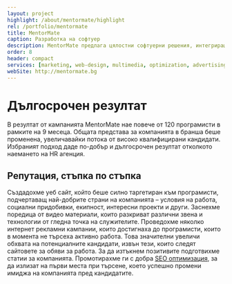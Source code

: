 ```yaml
---
layout: project
highlight: /about/mentormate/highlight
rel: /portfolio/mentormate
title: MentorMate
caption: Разработка на софтуер
description: MentorMate предлага цялостни софтуерни решения, интегриращи мобилни решения за iPhone, Android и BlackBerry с Web и Backend системи.
order: 8
header: compact
services: [marketing, web-design, multimedia, optimization, advertising]
webSite: http://mentormate.bg
---
```

# Дългосрочен резултат
В резултат от кампанията MentorMate нае повече от 120 програмисти в рамките на 9 месеца. Общата представа за компанията в бранша беше променена, увеличавайки потока от високо квалифицирани кандидати. Избраният подход даде по-добър и дългосрочен резултат отколкото наемането на HR агенция.

## Репутация, стъпка по стъпка
Създадохме уеб сайт, който беше силно таргетиран към програмисти, подчертаващ най-добрите страни на компанията – условия на работа, социални придобивки, екипност, интересни проекти и други. Заснехме поредица от видео материали, които разкриват различни звена и технологии от гледна точка на служителите. Проведохме няколко интернет рекламни кампании, които достигнаха до програмисти, които в момента не търсеха активно работа. Това значителни увеличи обхвата на потенциалните кандидати, извън тези, които следят сайтовете за обяви за работа. За да изтъкнем позитивите подготвихме статии за компанията. Промотирахме ги с добра [SEO оптимизация](./../маркетинг/seo-оптимизация.html), за да излизат на първи места при търсене, което успешно промени имиджа на компанията пред кандидатите.